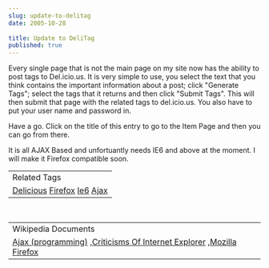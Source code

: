 ```yaml
---
slug: update-to-delitag
date: 2005-10-28
 
title: Update to DeliTag
published: true
---
```

Every single page that is not the main page on my site now has the ability to post tags to Del.icio.us.  It is very simple to use, you select the text that you think contains the important information about a post; click "Generate Tags"; select the tags that it returns and then click "Submit Tags".  This will then submit that page with the related tags to del.icio.us.  You also have to put your user name and password in.<p />Have a go.  Click on the title of this entry to go to the Item Page and then you can go from there.<p />It is all AJAX Based and unfortuantly needs IE6 and above at the moment.  I will make it Firefox compatible soon.<p /><table class="TechnoratiHead TagHeader">
<tr><td>Related Tags</td></tr>
<tr class="Technorati"><td>
<a href="https://paul.kinlan.me/tags/Delicious" class="Tag" rel="tag">Delicious</a> <a href="https://paul.kinlan.me/tags/Firefox" class="Tag" rel="tag">Firefox</a> <a href="https://paul.kinlan.me/tags/Ie6" class="Tag" rel="tag">Ie6</a> <a href="https://paul.kinlan.me/tags/Ajax" class="Tag" rel="tag">Ajax</a>
</td></tr>
</table><br /><table class="TechnoratiHead TagHeader">
<tr><td>Wikipedia Documents</td></tr>
<tr class="Technorati"><td>
<a href="http://en.wikipedia.org/wiki/Ajax_(programming)">Ajax (programming)</a> ,<a href="http://en.wikipedia.org/wiki/Criticisms_of_Internet_Explorer">Criticisms Of Internet Explorer</a> ,<a href="http://en.wikipedia.org/wiki/Mozilla_Firefox">Mozilla Firefox</a>
</td></tr>
</table><div class="blogger-post-footer"><img class="posterous_download_image" src="https://blogger.googleusercontent.com/tracker/8109338-113054057063305961?l=www.kinlan.co.uk%2Findex.html" height="1" alt="" width="1" /></div>

